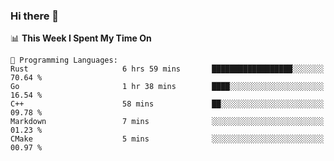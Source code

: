 ### Hi there 👋

<!--
**CrazyCollin/crazycollin** is a ✨ _special_ ✨ repository because its `README.md` (this file) appears on your GitHub profile.

Here are some ideas to get you started:

- 🔭 I’m currently working on ...
- 🌱 I’m currently learning ...
- 👯 I’m looking to collaborate on ...
- 🤔 I’m looking for help with ...
- 💬 Ask me about ...
- 📫 How to reach me: ...
- 😄 Pronouns: ...
- ⚡ Fun fact: ...
-->

<!--START_SECTION:waka-->
📊 **This Week I Spent My Time On** 

```text
💬 Programming Languages: 
Rust                     6 hrs 59 mins       ██████████████████░░░░░░░   70.64 % 
Go                       1 hr 38 mins        ████░░░░░░░░░░░░░░░░░░░░░   16.54 % 
C++                      58 mins             ██░░░░░░░░░░░░░░░░░░░░░░░   09.78 % 
Markdown                 7 mins              ░░░░░░░░░░░░░░░░░░░░░░░░░   01.23 % 
CMake                    5 mins              ░░░░░░░░░░░░░░░░░░░░░░░░░   00.97 % 
```


<!--END_SECTION:waka-->
